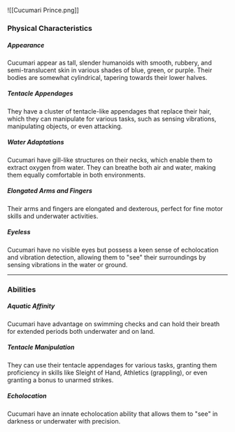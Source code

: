 ![[Cucumari Prince.png]]

### Physical Characteristics

##### Appearance
Cucumari appear as tall, slender humanoids with smooth, rubbery, and semi-translucent skin in various shades of blue, green, or purple. Their bodies are somewhat cylindrical, tapering towards their lower halves.
##### Tentacle Appendages
They have a cluster of tentacle-like appendages that replace their hair, which they can manipulate for various tasks, such as sensing vibrations, manipulating objects, or even attacking.
##### Water Adaptations
Cucumari have gill-like structures on their necks, which enable them to extract oxygen from water. They can breathe both air and water, making them equally comfortable in both environments.

##### Elongated Arms and Fingers
Their arms and fingers are elongated and dexterous, perfect for fine motor skills and underwater activities.

##### Eyeless
Cucumari have no visible eyes but possess a keen sense of echolocation and vibration detection, allowing them to "see" their surroundings by sensing vibrations in the water or ground.

---
### Abilities

##### Aquatic Affinity
Cucumari have advantage on swimming checks and can hold their breath for extended periods both underwater and on land.

##### Tentacle Manipulation
They can use their tentacle appendages for various tasks, granting them proficiency in skills like Sleight of Hand, Athletics (grappling), or even granting a bonus to unarmed strikes.

##### Echolocation
Cucumari have an innate echolocation ability that allows them to "see" in darkness or underwater with precision.